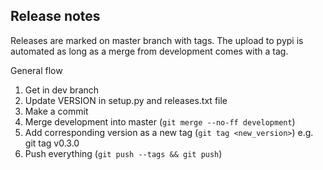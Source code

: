 Release notes
-------------

Releases are marked on master branch with tags. The upload to pypi is automated as long as a merge
from development comes with a tag.

General flow

  1. Get in dev branch
  2. Update VERSION in setup.py and releases.txt file
  3. Make a commit
  4. Merge development into master (`git merge --no-ff development`)
  4. Add corresponding version as a new tag (`git tag <new_version>`) e.g. git tag v0.3.0
  5. Push everything (`git push --tags && git push`)
